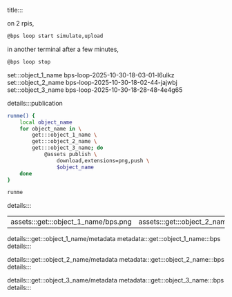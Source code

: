 title:::

on 2 rpis,

```bash
@bps loop start simulate,upload
```

in another terminal after a few minutes,

```bash
@bps loop stop
```

set:::object_1_name bps-loop-2025-10-30-18-03-01-l6ulkz
set:::object_2_name bps-loop-2025-10-30-18-02-44-jajwbj
set:::object_3_name bps-loop-2025-10-30-18-28-48-4e4g65

details:::publication
```bash
runme() {
	local object_name
	for object_name in \
		get:::object_1_name \
		get:::object_2_name \
		get:::object_3_name; do
			@assets publish \
				download,extensions=png,push \
				$object_name
	done
}

runme
```
details:::

| | | |
|-|-|-|
| assets:::get:::object_1_name/bps.png | assets:::get:::object_2_name/bps.png | assets:::get:::object_3_name/bps.png |

details:::get:::object_1_name/metadata
metadata:::get:::object_1_name:::bps
details:::

details:::get:::object_2_name/metadata
metadata:::get:::object_2_name:::bps
details:::

details:::get:::object_3_name/metadata
metadata:::get:::object_3_name:::bps
details:::
